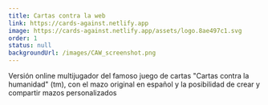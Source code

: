 ```yaml
---
title: Cartas contra la web
link: https://cards-against.netlify.app
image: https://cards-against.netlify.app/assets/logo.8ae497c1.svg
order: 1
status: null
backgroundUrl: /images/CAW_screenshot.png
---
```


Versión online multijugador del famoso juego de cartas "Cartas contra la humanidad" (tm), con el mazo original en español y la posibilidad de crear y compartir mazos personalizados


